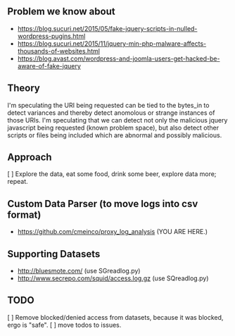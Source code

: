 

## Problem we know about
- https://blog.sucuri.net/2015/05/fake-jquery-scripts-in-nulled-wordpress-pugins.html
- https://blog.sucuri.net/2015/11/jquery-min-php-malware-affects-thousands-of-websites.html
- https://blog.avast.com/wordpress-and-joomla-users-get-hacked-be-aware-of-fake-jquery

## Theory
I'm speculating the URI being requested can be tied to the bytes_in to detect variances and thereby detect anomolous or strange instances of those URIs.  I'm speculating that we can detect not only the malicious jquery javascript being requested (known problem space), but also detect other scripts or files being included which are abnormal and possibly malicious.

## Approach
[ ] Explore the data, eat some food, drink some beer, explore data more; repeat.

## Custom Data Parser (to move logs into csv format)
- https://github.com/cmeinco/proxy_log_analysis (YOU ARE HERE.)

## Supporting Datasets
- http://bluesmote.com/ (use SGreadlog.py)
- http://www.secrepo.com/squid/access.log.gz (use SQreadlog.py)

## TODO
[ ] Remove blocked/denied access from datasets, because it was blocked, ergo is "safe".
[ ] move todos to issues.
